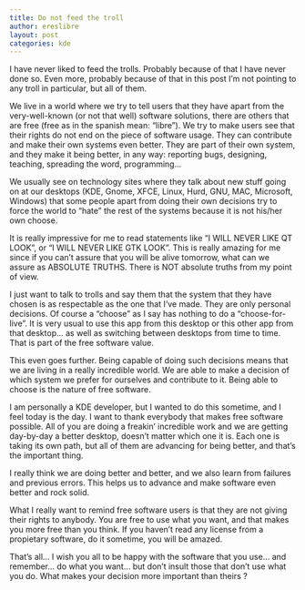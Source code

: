 ```yaml
---
title: Do not feed the troll
author: ereslibre
layout: post
categories: kde
---
```

I have never liked to feed the trolls. Probably because of that I have never done so. Even more, probably because of that in this post I’m not pointing to any troll in particular, but all of them.

We live in a world where we try to tell users that they have apart from the very-well-known (or not that well) software solutions, there are others that are free (free as in the spanish mean: “libre”). We try to make users see that their rights do not end on the piece of software usage. They can contribute and make their own systems even better. They are part of their own system, and they make it being better, in any way: reporting bugs, designing, teaching, spreading the word, programming…

We usually see on technology sites where they talk about new stuff going on at our desktops (KDE, Gnome, XFCE, Linux, Hurd, GNU, MAC, Microsoft, Windows) that some people apart from doing their own decisions try to force the world to “hate” the rest of the systems because it is not his/her own choose.

It is really impressive for me to read statements like “I WILL NEVER LIKE QT LOOK”, or “I WILL NEVER LIKE GTK LOOK”. This is really amazing for me since if you can’t assure that you will be alive tomorrow, what can we assure as ABSOLUTE TRUTHS. There is NOT absolute truths from my point of view.

I just want to talk to trolls and say them that the system that they have chosen is as respectable as the one that I’ve made. They are only personal decisions. Of course a “choose” as I say has nothing to do a “choose-for-live”. It is very usual to use this app from this desktop or this other app from that desktop… as well as switching between desktops from time to time. That is part of the free software value.

This even goes further. Being capable of doing such decisions means that we are living in a really incredible world. We are able to make a decision of which system we prefer for ourselves and contribute to it. Being able to choose is the nature of free software.

I am personally a KDE developer, but I wanted to do this sometime, and I feel today is the day. I want to thank everybody that makes free software possible. All of you are doing a freakin’ incredible work and we are getting day-by-day a better desktop, doesn’t matter which one it is. Each one is taking its own path, but all of them are advancing for being better, and that’s the important thing.

I really think we are doing better and better, and we also learn from failures and previous errors. This helps us to advance and make software even better and rock solid.

What I really want to remind free software users is that they are not giving their rights to anybody. You are free to use what you want, and that makes you more free than you think. If you haven’t read any license from a propietary software, do it sometime, you will be amazed.

That’s all… I wish you all to be happy with the software that you use… and remember… do what you want… but don’t insult those that don’t use what you do. What makes your decision more important than theirs ?
